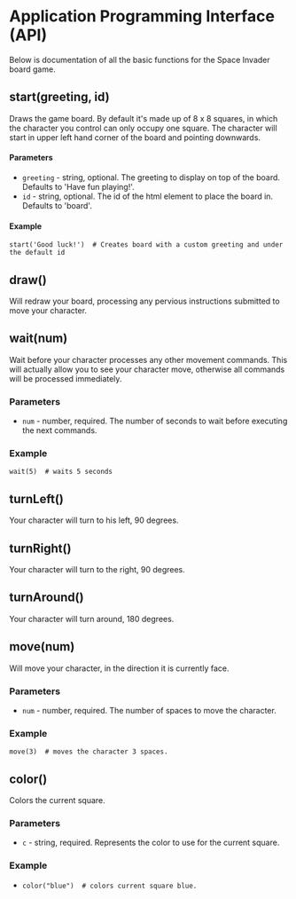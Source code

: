# Application Programming Interface (API)

Below is documentation of all the basic functions for the Space Invader board game.

## start(greeting, id)
Draws the game board.  By default it's made up of 8 x 8 squares, in which the character you control can only occupy one square.  The character will start in upper left hand corner of the board and pointing downwards.

#### Parameters

 * `greeting` - string, optional.  The greeting to display on top of the board. Defaults to 'Have fun playing!'.
 * `id` - string, optional.  The id of the html element to place the board in.  Defaults to 'board'.

#### Example
`start('Good luck!')  # Creates board with a custom greeting and under the default id`

## draw()
Will redraw your board, processing any pervious instructions submitted to move your character.

## wait(num)
Wait before your character processes any other movement commands.  This will actually allow you to see your character move, otherwise all commands will be processed immediately.

### Parameters
* `num` - number, required.  The number of seconds to wait before executing the next commands.

### Example
`wait(5)  # waits 5 seconds`

## turnLeft()
Your character will turn to his left, 90 degrees.

## turnRight()
Your character will turn to the right, 90 degrees.

## turnAround()
Your character will turn around, 180 degrees.

## move(num)
Will move your character, in the direction it is currently face.

### Parameters

* `num` - number, required. The number of spaces to move the character.

### Example
`move(3)  # moves the character 3 spaces.`

## color()
Colors the current square.  

### Parameters
* `c` - string, required. Represents the color to use for the current square.

### Example
* `color("blue")  # colors current square blue.`

